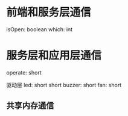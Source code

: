 # 前端和服务层通信
isOpen: boolean
which: int

# 服务层和应用层通信
operate: short

驱动层
  led:
    short short
  buzzer:
    short
  fan:
    short

## 共享内存通信

